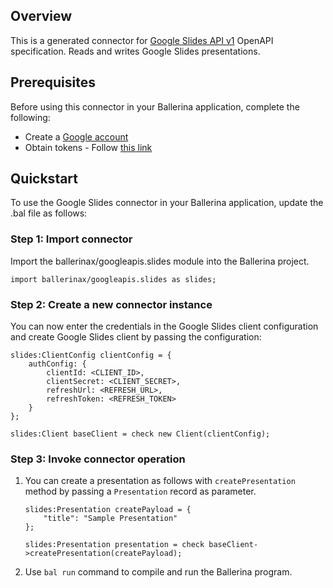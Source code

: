 ## Overview
This is a generated connector for [Google Slides API v1](https://developers.google.com/slides/api) OpenAPI specification. Reads and writes Google Slides presentations.

## Prerequisites

Before using this connector in your Ballerina application, complete the following:

* Create a [Google account](https://accounts.google.com/signup)
* Obtain tokens - Follow [this link](https://developers.google.com/identity/protocols/oauth2)
 
## Quickstart

To use the Google Slides connector in your Ballerina application, update the .bal file as follows:

### Step 1: Import connector
Import the ballerinax/googleapis.slides module into the Ballerina project.
```ballerina
import ballerinax/googleapis.slides as slides;
```
### Step 2: Create a new connector instance

You can now enter the credentials in the Google Slides client configuration and create Google Slides client by passing the configuration:

```ballerina
slides:ClientConfig clientConfig = {
    authConfig: {
        clientId: <CLIENT_ID>,
        clientSecret: <CLIENT_SECRET>,
        refreshUrl: <REFRESH_URL>,
        refreshToken: <REFRESH_TOKEN>
    }
};

slides:Client baseClient = check new Client(clientConfig);
```

### Step 3: Invoke connector operation

1. You can create a presentation as follows with `createPresentation` method by passing a `Presentation` record as parameter.

    ```ballerina
    slides:Presentation createPayload = {
        "title": "Sample Presentation"
    };

    slides:Presentation presentation = check baseClient->createPresentation(createPayload);
    ```
2. Use `bal run` command to compile and run the Ballerina program. 

